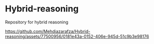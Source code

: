# Hybrid-reasoning
Repository for hybrid reasoning



https://github.com/Mehdiazarafza/Hybrid-reasoning/assets/77500956/0181e43a-0152-406e-945d-51c9b3e98176

